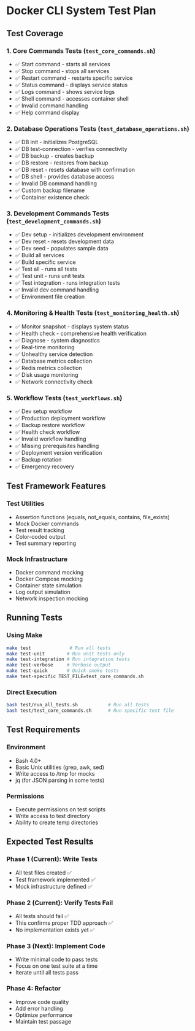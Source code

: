 # Docker CLI System Test Plan

## Test Coverage

### 1. Core Commands Tests (`test_core_commands.sh`)
- ✅ Start command - starts all services
- ✅ Stop command - stops all services  
- ✅ Restart command - restarts specific service
- ✅ Status command - displays service status
- ✅ Logs command - shows service logs
- ✅ Shell command - accesses container shell
- ✅ Invalid command handling
- ✅ Help command display

### 2. Database Operations Tests (`test_database_operations.sh`)
- ✅ DB init - initializes PostgreSQL
- ✅ DB test-connection - verifies connectivity
- ✅ DB backup - creates backup
- ✅ DB restore - restores from backup
- ✅ DB reset - resets database with confirmation
- ✅ DB shell - provides database access
- ✅ Invalid DB command handling
- ✅ Custom backup filename
- ✅ Container existence check

### 3. Development Commands Tests (`test_development_commands.sh`)
- ✅ Dev setup - initializes development environment
- ✅ Dev reset - resets development data
- ✅ Dev seed - populates sample data
- ✅ Build all services
- ✅ Build specific service
- ✅ Test all - runs all tests
- ✅ Test unit - runs unit tests
- ✅ Test integration - runs integration tests
- ✅ Invalid dev command handling
- ✅ Environment file creation

### 4. Monitoring & Health Tests (`test_monitoring_health.sh`)
- ✅ Monitor snapshot - displays system status
- ✅ Health check - comprehensive health verification
- ✅ Diagnose - system diagnostics
- ✅ Real-time monitoring
- ✅ Unhealthy service detection
- ✅ Database metrics collection
- ✅ Redis metrics collection
- ✅ Disk usage monitoring
- ✅ Network connectivity check

### 5. Workflow Tests (`test_workflows.sh`)
- ✅ Dev setup workflow
- ✅ Production deployment workflow
- ✅ Backup restore workflow
- ✅ Health check workflow
- ✅ Invalid workflow handling
- ✅ Missing prerequisites handling
- ✅ Deployment version verification
- ✅ Backup rotation
- ✅ Emergency recovery

## Test Framework Features

### Test Utilities
- Assertion functions (equals, not_equals, contains, file_exists)
- Mock Docker commands
- Test result tracking
- Color-coded output
- Test summary reporting

### Mock Infrastructure
- Docker command mocking
- Docker Compose mocking
- Container state simulation
- Log output simulation
- Network inspection mocking

## Running Tests

### Using Make
```bash
make test              # Run all tests
make test-unit        # Run unit tests only
make test-integration # Run integration tests
make test-verbose     # Verbose output
make test-quick       # Quick smoke tests
make test-specific TEST_FILE=test_core_commands.sh
```

### Direct Execution
```bash
bash test/run_all_tests.sh           # Run all tests
bash test/test_core_commands.sh      # Run specific test file
```

## Test Requirements

### Environment
- Bash 4.0+
- Basic Unix utilities (grep, awk, sed)
- Write access to /tmp for mocks
- jq (for JSON parsing in some tests)

### Permissions
- Execute permissions on test scripts
- Write access to test directory
- Ability to create temp directories

## Expected Test Results

### Phase 1 (Current): Write Tests
- All test files created ✅
- Test framework implemented ✅
- Mock infrastructure defined ✅

### Phase 2 (Current): Verify Tests Fail
- All tests should fail ✅
- This confirms proper TDD approach ✅
- No implementation exists yet ✅

### Phase 3 (Next): Implement Code
- Write minimal code to pass tests
- Focus on one test suite at a time
- Iterate until all tests pass

### Phase 4: Refactor
- Improve code quality
- Add error handling
- Optimize performance
- Maintain test passage